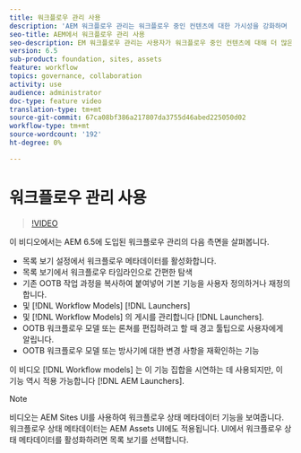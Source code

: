 ```yaml
---
title: 워크플로우 관리 사용
description: 'AEM 워크플로우 관리는 워크플로우 중인 컨텐츠에 대한 가시성을 강화하며 워크플로우 모델 정의를 쉽게 관리할 수 있도록 합니다. '
seo-title: AEM에서 워크플로우 관리 사용
seo-description: EM 워크플로우 관리는 사용자가 워크플로우 중인 컨텐츠에 대해 더 많은 가시성을 가질 수 있도록 하며 워크플로우 모델 정의를 보다 쉽게 관리할 수 있도록 해줍니다.
version: 6.5
sub-product: foundation, sites, assets
feature: workflow
topics: governance, collaboration
activity: use
audience: administrator
doc-type: feature video
translation-type: tm+mt
source-git-commit: 67ca08bf386a217807da3755d46abed225050d02
workflow-type: tm+mt
source-wordcount: '192'
ht-degree: 0%

---
```



# 워크플로우 관리 사용

>[!VIDEO](https://video.tv.adobe.com/v/27848/?quality=12&learn=on)

이 비디오에서는 AEM 6.5에 도입된 워크플로우 관리의 다음 측면을 살펴봅니다.

+ 목록 보기 설정에서 워크플로우 메타데이터를 활성화합니다.
+ 목록 보기에서 워크플로우 타임라인으로 간편한 탐색
+ 기존 OOTB 작업 과정을 복사하여 붙여넣어 기본 기능을 사용자 정의하거나 재정의합니다.
+ 및 [!DNL Workflow Models] [!DNL Launchers]
+ 및 [!DNL Workflow Models] 의 게시를 관리합니다 [!DNL Launchers].
+ OOTB 워크플로우 모델 또는 론쳐를 편집하려고 할 때 경고 툴팁으로 사용자에게 알립니다.
+ OOTB 워크플로우 모델 또는 방사기에 대한 변경 사항을 재확인하는 기능

이 비디오 [!DNL Workflow models] 는 이 기능 집합을 시연하는 데 사용되지만, 이 기능 역시 적용 가능합니다 [!DNL AEM Launchers].


>[!NOTE]
>
> 비디오는 AEM Sites UI를 사용하여 워크플로우 상태 메타데이터 기능을 보여줍니다. 워크플로우 상태 메타데이터는 AEM Assets UI에도 적용됩니다. UI에서 워크플로우 상태 메타데이터를 활성화하려면 목록 보기를 선택합니다.
